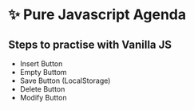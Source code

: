 # ✨ Pure Javascript Agenda

## Steps to practise with Vanilla JS
- Insert Button
- Empty Buttom
- Save Button (LocalStorage)
- Delete Button
- Modify Button